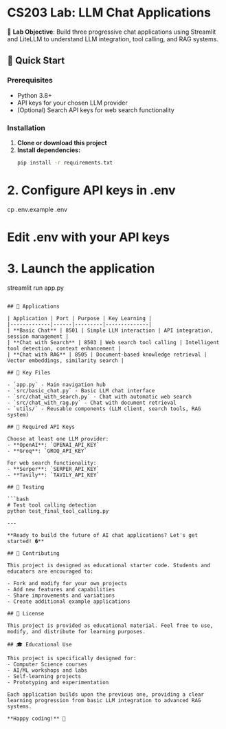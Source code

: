 # CS203 Lab: LLM Chat Applications

🎯 **Lab Objective**: Build three progressive chat applications using Streamlit and LiteLLM to understand LLM integration, tool calling, and RAG systems.

## 🚀 Quick Start

### Prerequisites

- Python 3.8+
- API keys for your chosen LLM provider
- (Optional) Search API keys for web search functionality

### Installation

1. **Clone or download this project**
2. **Install dependencies:**
   ```bash
   pip install -r requirements.txt
   ```

# 2. Configure API keys in .env
cp .env.example .env
# Edit .env with your API keys

# 3. Launch the application
streamlit run app.py
```

## 📱 Applications

| Application | Port | Purpose | Key Learning |
|-------------|------|---------|--------------|
| **Basic Chat** | 8501 | Simple LLM interaction | API integration, session management |
| **Chat with Search** | 8503 | Web search tool calling | Intelligent tool detection, context enhancement |
| **Chat with RAG** | 8505 | Document-based knowledge retrieval | Vector embeddings, similarity search |

## 📁 Key Files

- `app.py` - Main navigation hub
- `src/basic_chat.py` - Basic LLM chat interface
- `src/chat_with_search.py` - Chat with automatic web search
- `src/chat_with_rag.py` - Chat with document retrieval
- `utils/` - Reusable components (LLM client, search tools, RAG system)

## 🔑 Required API Keys

Choose at least one LLM provider:
- **OpenAI**: `OPENAI_API_KEY`
- **Groq**: `GROQ_API_KEY`

For web search functionality:
- **Serper**: `SERPER_API_KEY` 
- **Tavily**: `TAVILY_API_KEY`

## 🧪 Testing

```bash
# Test tool calling detection
python test_final_tool_calling.py

---

**Ready to build the future of AI chat applications? Let's get started! �**

## 🤝 Contributing

This project is designed as educational starter code. Students and educators are encouraged to:

- Fork and modify for your own projects
- Add new features and capabilities
- Share improvements and variations
- Create additional example applications

## 📄 License

This project is provided as educational material. Feel free to use, modify, and distribute for learning purposes.

## 🎓 Educational Use

This project is specifically designed for:
- Computer Science courses
- AI/ML workshops and labs
- Self-learning projects
- Prototyping and experimentation

Each application builds upon the previous one, providing a clear learning progression from basic LLM integration to advanced RAG systems.

**Happy coding!** 🚀